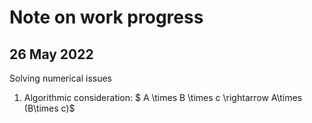 # Note on work progress

## 26 May 2022

Solving numerical issues

1. Algorithmic consideration: $ A \times B \times c  \rightarrow A\times (B\times c)$ 